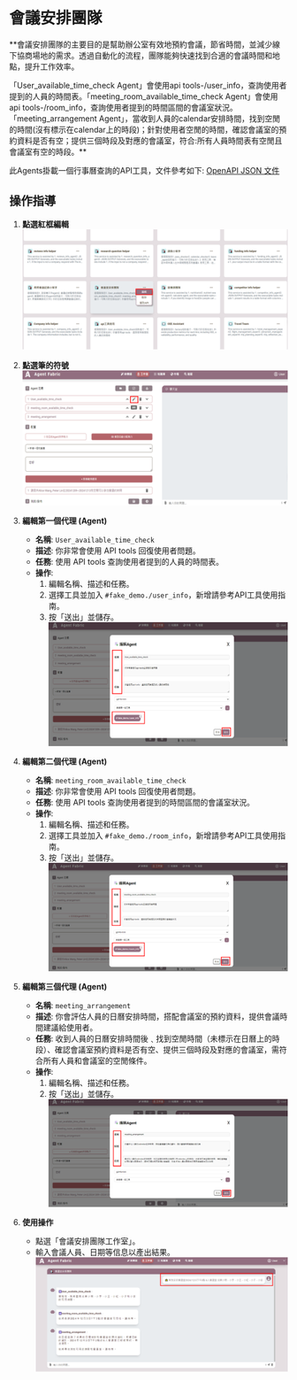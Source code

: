 # 會議安排團隊
**會議安排團隊的主要目的是幫助辦公室有效地預約會議，節省時間，並減少線下協商場地的需求。透過自動化的流程，團隊能夠快速找到合適的會議時間和地點，提升工作效率。

「User_available_time_check Agent」會使用api tools-/user_info，查詢使用者提到的人員的時間表。「meeting_room_available_time_check Agent」會使用api tools-/room_info，查詢使用者提到的時間區間的會議室狀況。「meeting_arrangement Agent」，當收到人員的calendar安排時間，找到空閒的時間(沒有標示在calendar上的時段)；針對使用者空閒的時間，確認會議室的預約資料是否有空；提供三個時段及對應的會議室，符合:所有人員時間表有空閒且會議室有空的時段。**

此Agents掛載一個行事曆查詢的API工具，文件參考如下:
[OpenAPI JSON 文件](https://fake-meeting-room.datafabric.iii-ei-stack.com/openapi.json)



## 操作指導

1. **點選紅框編輯**
![本地圖片](./images/a1.png "本地圖片示例")

2. **點選筆的符號**
![本地圖片](./images/a2.png "本地圖片示例")
3. **編輯第一個代理 (Agent)**

   - **名稱**: `User_available_time_check`
   - **描述**: 你非常會使用 API tools 回復使用者問題。
   - **任務**: 使用 API tools 查詢使用者提到的人員的時間表。
   - **操作**:
     1. 編輯名稱、描述和任務。
     2. 選擇工具並加入 `#fake_demo./user_info`，新增請參考API工具使用指南。
     3. 按「送出」並儲存。
![本地圖片](./images/a3.png "本地圖片示例")
4. **編輯第二個代理 (Agent)**

   - **名稱**: `meeting_room_available_time_check`
   - **描述**: 你非常會使用 API tools 回復使用者問題。
   - **任務**: 使用 API tools 查詢使用者提到的時間區間的會議室狀況。
   - **操作**:
     1. 編輯名稱、描述和任務。
     2. 選擇工具並加入 `#fake_demo./room_info`，新增請參考API工具使用指南。
     3. 按「送出」並儲存。
![本地圖片](./images/a4.png "本地圖片示例")
5. **編輯第三個代理 (Agent)**

   - **名稱**: `meeting_arrangement`
   - **描述**: 你會評估人員的日曆安排時間，搭配會議室的預約資料，提供會議時間建議給使用者。
   - **任務**: 收到人員的日曆安排時間後﹑找到空閒時間（未標示在日曆上的時段）、確認會議室預約資料是否有空、提供三個時段及對應的會議室，需符合所有人員和會議室的空閒條件。
   - **操作**:
     1. 編輯名稱、描述和任務。
     2. 按「送出」並儲存。
![本地圖片](./images/a5.png "本地圖片示例")
6. **使用操作**
   - 點選「會議安排團隊工作室」。
   - 輸入會議人員、日期等信息以產出結果。
![本地圖片](./images/a6.png "本地圖片示例")